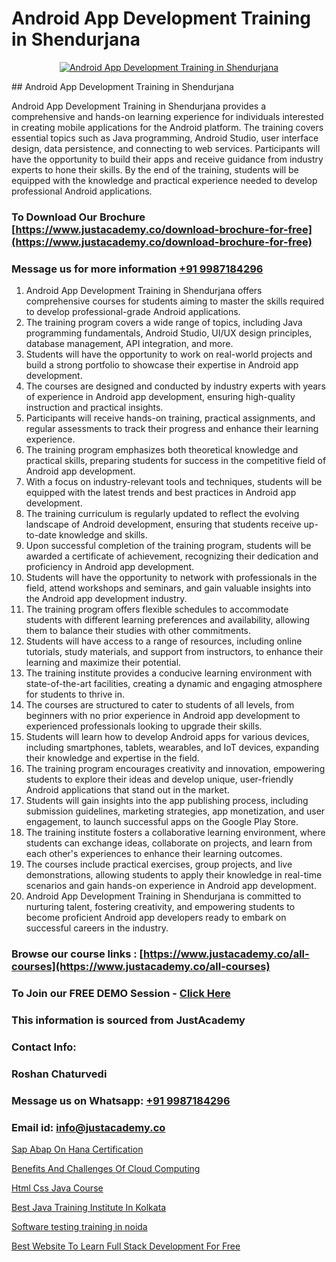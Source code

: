 # Android App Development Training in Shendurjana

<p align="center">
  <a href="https://justacademy.co/course-detail/android-app-development">
    <img src="https://justacademy.co/storage2/course_image/1676635923_course_image.webp" alt="Android App Development Training in Shendurjana">
  </a>
</p>
## Android App Development Training in Shendurjana

Android App Development Training in Shendurjana provides a comprehensive and hands-on learning experience for individuals interested in creating mobile applications for the Android platform. The training covers essential topics such as Java programming, Android Studio, user interface design, data persistence, and connecting to web services. Participants will have the opportunity to build their apps and receive guidance from industry experts to hone their skills. By the end of the training, students will be equipped with the knowledge and practical experience needed to develop professional Android applications.
### To Download Our Brochure [https://www.justacademy.co/download-brochure-for-free](https://www.justacademy.co/download-brochure-for-free)
### Message us for more information [+91 9987184296](https://api.whatsapp.com/send?phone=919987184296)
1) Android App Development Training in Shendurjana offers comprehensive courses for students aiming to master the skills required to develop professional-grade Android applications.
2) The training program covers a wide range of topics, including Java programming fundamentals, Android Studio, UI/UX design principles, database management, API integration, and more.
3) Students will have the opportunity to work on real-world projects and build a strong portfolio to showcase their expertise in Android app development.
4) The courses are designed and conducted by industry experts with years of experience in Android app development, ensuring high-quality instruction and practical insights.
5) Participants will receive hands-on training, practical assignments, and regular assessments to track their progress and enhance their learning experience.
6) The training program emphasizes both theoretical knowledge and practical skills, preparing students for success in the competitive field of Android app development.
7) With a focus on industry-relevant tools and techniques, students will be equipped with the latest trends and best practices in Android app development.
8) The training curriculum is regularly updated to reflect the evolving landscape of Android development, ensuring that students receive up-to-date knowledge and skills.
9) Upon successful completion of the training program, students will be awarded a certificate of achievement, recognizing their dedication and proficiency in Android app development.
10) Students will have the opportunity to network with professionals in the field, attend workshops and seminars, and gain valuable insights into the Android app development industry.
11) The training program offers flexible schedules to accommodate students with different learning preferences and availability, allowing them to balance their studies with other commitments.
12) Students will have access to a range of resources, including online tutorials, study materials, and support from instructors, to enhance their learning and maximize their potential.
13) The training institute provides a conducive learning environment with state-of-the-art facilities, creating a dynamic and engaging atmosphere for students to thrive in.
14) The courses are structured to cater to students of all levels, from beginners with no prior experience in Android app development to experienced professionals looking to upgrade their skills.
15) Students will learn how to develop Android apps for various devices, including smartphones, tablets, wearables, and IoT devices, expanding their knowledge and expertise in the field.
16) The training program encourages creativity and innovation, empowering students to explore their ideas and develop unique, user-friendly Android applications that stand out in the market.
17) Students will gain insights into the app publishing process, including submission guidelines, marketing strategies, app monetization, and user engagement, to launch successful apps on the Google Play Store.
18) The training institute fosters a collaborative learning environment, where students can exchange ideas, collaborate on projects, and learn from each other's experiences to enhance their learning outcomes.
19) The courses include practical exercises, group projects, and live demonstrations, allowing students to apply their knowledge in real-time scenarios and gain hands-on experience in Android app development.
20) Android App Development Training in Shendurjana is committed to nurturing talent, fostering creativity, and empowering students to become proficient Android app developers ready to embark on successful careers in the industry.

### Browse our course links : [https://www.justacademy.co/all-courses](https://www.justacademy.co/all-courses) 
### To Join our FREE DEMO Session - [Click Here](https://www.justacademy.co/register-for-course-demo)


### This information is sourced from JustAcademy
### Contact Info:
### Roshan Chaturvedi
### Message us on Whatsapp: [+91 9987184296](https://api.whatsapp.com/send?phone=919987184296)
### Email id: [info@justacademy.co](mailto:info@justacademy.co)
                
[Sap Abap On Hana Certification](https://www.linkedin.com/pulse/sap-abap-hana-certification-software-training-sunnyvale-dkvjc/)

[Benefits And Challenges Of Cloud Computing](https://www.linkedin.com/pulse/benefits-challenges-cloud-computing-justacademy-las-vegas-vmtqf?trackingId=tZDWSmNGsXe6Fg0xOa%2FCLg%3D%3D&lipi=urn%3Ali%3Apage%3Ad_flagship3_company_admin%3B72drtJzFRpOZi%2BIA7t6Uhg%3D%3D)

[Html Css Java Course](https://medium.com/@mistersumit961/html-css-java-course-efccda1e4ca1)

[Best Java Training Institute In Kolkata](https://medium.com/@surajvaishnav5015/best-java-training-institute-in-kolkata-effc589bc234)

[Software testing training in noida](https://justacademyin.github.io/justacademy/software-testing-training-in-noida)

[Best Website To Learn Full Stack Development For Free](https://justacademyin.github.io/justacademy/best-website-to-learn-full-stack-development-for-free)

